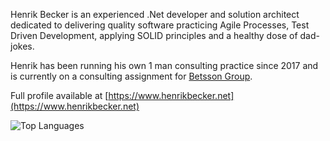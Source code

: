 Henrik Becker is an experienced .Net developer and solution architect dedicated to delivering quality software practicing Agile Processes, Test Driven Development, applying SOLID principles and a healthy dose of dad-jokes.

Henrik has been running his own 1 man consulting practice since 2017 and is currently on a consulting assignment for [Betsson Group](https://www.betssongroup.com/).

Full profile available at [https://www.henrikbecker.net](https://www.henrikbecker.net)

![Top Languages](https://github-readme-stats.vercel.app/api/top-langs/?username=handiman&layout=compact&langs_count=8&hide_progress=true)

<!---
handiman/handiman is a ✨ special ✨ repository because its `README.md` (this file) appears on your GitHub profile.
You can click the Preview link to take a look at your changes.
--->
